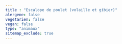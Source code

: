 ```yaml
---
title : "Escalope de poulet (volaille et gibier)"
alergene: false
vegetarien: false
vegan: false
type: "animaux"
sitemap_exclude: true
--- 
```

